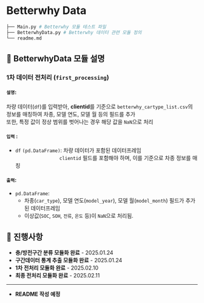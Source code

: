 # Betterwhy Data
```bash
├── Main.py # Betterwhy 모듈 테스트 파일
├── BetterwhyData.py # Betterwhy 데이터 관련 모듈 정의
└── readme.md
```

## 📌 BetterwhyData 모듈 설명

### **1차 데이터 전처리** (`first_processing`)

#### `설명`:
차량 데이터(`df`)를 입력받아, **clientid**를 기준으로 `betterwhy_cartype_list.csv`의 정보를 매칭하여 차종, 모델 연도, 모델 월 등의 필드를 추가<br>
또한, 특정 값이 정상 범위를 벗어나는 경우 해당 값을 `NaN`으로 처리

#### `입력` :
- `df` `(pd.DataFrame)`: 차량 데이터가 포함된 데이터프레임<br>　　　　　　　　 
                     `clientid` 필드를 포함해야 하며, 이를 기준으로 차종 정보를 매칭
#### `출력`:
- `pd.DataFrame`: 
  - 차종(`car_type`), 모델 연도(`model_year`), 모델 월(`model_month`) 필드가 추가된 데이터프레임
  - 이상값(`SOC`, `SOH`, `전류`, `온도` 등)이 `NaN`으로 처리됨.

## 📝 진행사항
- **충/방전구간 분류 모듈화 완료** - 2025.01.24  
- **구간데이터 통계 추출 모듈화 완료** - 2025.01.24
- **1차 전처리 모듈화 완료** - 2025.02.10 
- **최종 전처리 모듈화 완료** - 2025.02.11
---
- **README 작성 예정**
